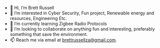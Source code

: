 - 👋 Hi, I’m Brett Russell
- 👀 I’m interested in Cyber Security, Fun project, Renewable energy and resources, Engineering Etc.
- 🌱 I’m currently learning Zigbee Radio Protocols
- 💞️ I’m looking to collaborate on anything fun and interesting, preferably something that save the environment.
- 📫 Reach me via email at brettrussellza@gmail.com.

